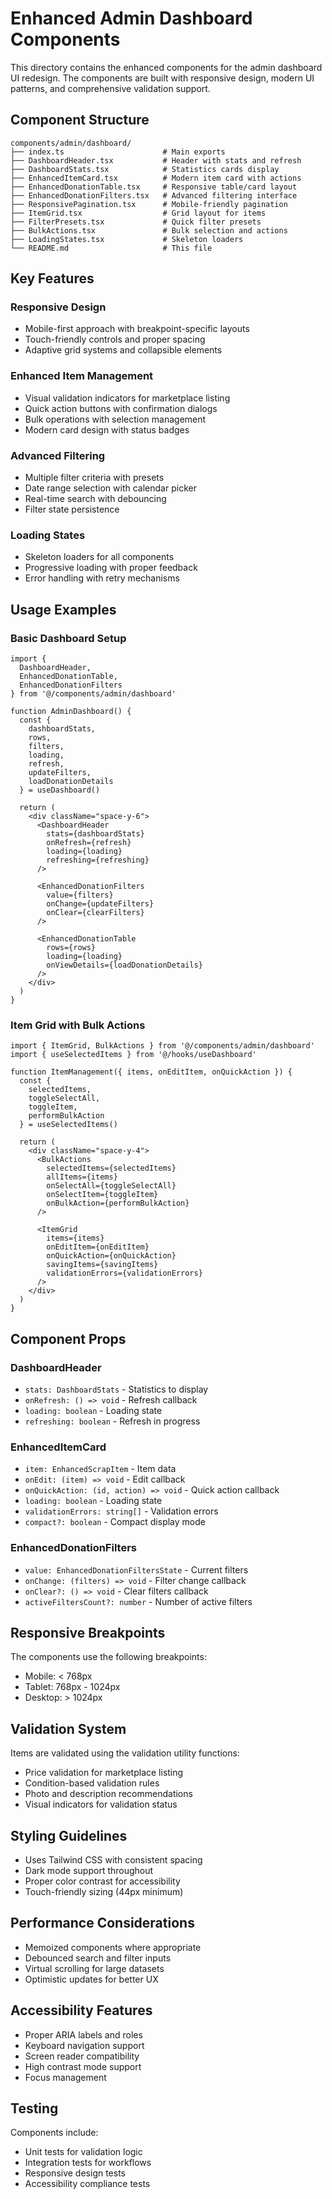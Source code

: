 # Enhanced Admin Dashboard Components

This directory contains the enhanced components for the admin dashboard UI redesign. The components are built with responsive design, modern UI patterns, and comprehensive validation support.

## Component Structure

```
components/admin/dashboard/
├── index.ts                      # Main exports
├── DashboardHeader.tsx           # Header with stats and refresh
├── DashboardStats.tsx            # Statistics cards display
├── EnhancedItemCard.tsx          # Modern item card with actions
├── EnhancedDonationTable.tsx     # Responsive table/card layout
├── EnhancedDonationFilters.tsx   # Advanced filtering interface
├── ResponsivePagination.tsx      # Mobile-friendly pagination
├── ItemGrid.tsx                  # Grid layout for items
├── FilterPresets.tsx             # Quick filter presets
├── BulkActions.tsx               # Bulk selection and actions
├── LoadingStates.tsx             # Skeleton loaders
└── README.md                     # This file
```

## Key Features

### Responsive Design
- Mobile-first approach with breakpoint-specific layouts
- Touch-friendly controls and proper spacing
- Adaptive grid systems and collapsible elements

### Enhanced Item Management
- Visual validation indicators for marketplace listing
- Quick action buttons with confirmation dialogs
- Bulk operations with selection management
- Modern card design with status badges

### Advanced Filtering
- Multiple filter criteria with presets
- Date range selection with calendar picker
- Real-time search with debouncing
- Filter state persistence

### Loading States
- Skeleton loaders for all components
- Progressive loading with proper feedback
- Error handling with retry mechanisms

## Usage Examples

### Basic Dashboard Setup

```tsx
import { 
  DashboardHeader, 
  EnhancedDonationTable, 
  EnhancedDonationFilters 
} from '@/components/admin/dashboard'

function AdminDashboard() {
  const {
    dashboardStats,
    rows,
    filters,
    loading,
    refresh,
    updateFilters,
    loadDonationDetails
  } = useDashboard()

  return (
    <div className="space-y-6">
      <DashboardHeader 
        stats={dashboardStats}
        onRefresh={refresh}
        loading={loading}
        refreshing={refreshing}
      />
      
      <EnhancedDonationFilters
        value={filters}
        onChange={updateFilters}
        onClear={clearFilters}
      />
      
      <EnhancedDonationTable
        rows={rows}
        loading={loading}
        onViewDetails={loadDonationDetails}
      />
    </div>
  )
}
```

### Item Grid with Bulk Actions

```tsx
import { ItemGrid, BulkActions } from '@/components/admin/dashboard'
import { useSelectedItems } from '@/hooks/useDashboard'

function ItemManagement({ items, onEditItem, onQuickAction }) {
  const {
    selectedItems,
    toggleSelectAll,
    toggleItem,
    performBulkAction
  } = useSelectedItems()

  return (
    <div className="space-y-4">
      <BulkActions
        selectedItems={selectedItems}
        allItems={items}
        onSelectAll={toggleSelectAll}
        onSelectItem={toggleItem}
        onBulkAction={performBulkAction}
      />
      
      <ItemGrid
        items={items}
        onEditItem={onEditItem}
        onQuickAction={onQuickAction}
        savingItems={savingItems}
        validationErrors={validationErrors}
      />
    </div>
  )
}
```

## Component Props

### DashboardHeader
- `stats: DashboardStats` - Statistics to display
- `onRefresh: () => void` - Refresh callback
- `loading: boolean` - Loading state
- `refreshing: boolean` - Refresh in progress

### EnhancedItemCard
- `item: EnhancedScrapItem` - Item data
- `onEdit: (item) => void` - Edit callback
- `onQuickAction: (id, action) => void` - Quick action callback
- `loading: boolean` - Loading state
- `validationErrors: string[]` - Validation errors
- `compact?: boolean` - Compact display mode

### EnhancedDonationFilters
- `value: EnhancedDonationFiltersState` - Current filters
- `onChange: (filters) => void` - Filter change callback
- `onClear?: () => void` - Clear filters callback
- `activeFiltersCount?: number` - Number of active filters

## Responsive Breakpoints

The components use the following breakpoints:
- Mobile: < 768px
- Tablet: 768px - 1024px
- Desktop: > 1024px

## Validation System

Items are validated using the validation utility functions:
- Price validation for marketplace listing
- Condition-based validation rules
- Photo and description recommendations
- Visual indicators for validation status

## Styling Guidelines

- Uses Tailwind CSS with consistent spacing
- Dark mode support throughout
- Proper color contrast for accessibility
- Touch-friendly sizing (44px minimum)

## Performance Considerations

- Memoized components where appropriate
- Debounced search and filter inputs
- Virtual scrolling for large datasets
- Optimistic updates for better UX

## Accessibility Features

- Proper ARIA labels and roles
- Keyboard navigation support
- Screen reader compatibility
- High contrast mode support
- Focus management

## Testing

Components include:
- Unit tests for validation logic
- Integration tests for workflows
- Responsive design tests
- Accessibility compliance tests